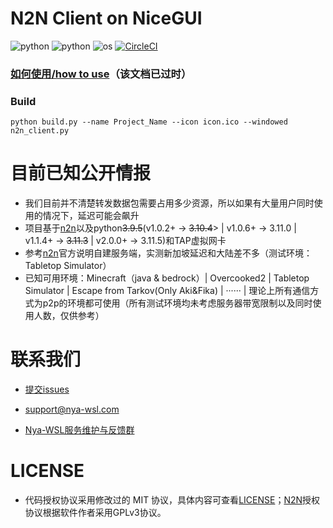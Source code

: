 # N2N Client on NiceGUI

![python](https://img.shields.io/badge/Version-2.0.2-cyan) ![python](https://img.shields.io/badge/Python-3.11.5-blue) ![os](https://img.shields.io/badge/OS-Windows-orange) [![CircleCI](https://dl.circleci.com/status-badge/img/gh/Nya-WSL/N2N-Client-py/tree/main.svg?style=svg)](https://dl.circleci.com/status-badge/redirect/gh/Nya-WSL/N2N-Client-py/tree/main)

### [如何使用/how to use](./How-To-Use.md)（该文档已过时）

### Build

`python build.py --name Project_Name --icon icon.ico --windowed n2n_client.py`

# 目前已知公开情报

* 我们目前并不清楚转发数据包需要占用多少资源，所以如果有大量用户同时使用的情况下，延迟可能会飙升
* 项目基于[n2n](https://github.com/ntop/n2n)以及python<s>3.9.5</s>(v1.0.2+ -> <s>3.10.4</s>> | v1.0.6+ -> 3.11.0 | v1.1.4+ -> <s>3.11.3</s> | v2.0.0+ -> 3.11.5)和TAP虚拟网卡
* 参考[n2n](https://github.com/ntop/n2n)官方说明自建服务端，实测新加坡延迟和大陆差不多（测试环境：Tabletop Simulator）
* 已知可用环境：Minecraft（java & bedrock）| Overcooked2 | Tabletop Simulator | Escape from Tarkov(Only Aki&Fika) | ······ | 理论上所有通信方式为p2p的环境都可使用（所有测试环境均未考虑服务器带宽限制以及同时使用人数，仅供参考）

# 联系我们

- [提交issues](https://github.com/Nya-WSL/issues/issues)

- [support@nya-wsl.com](mailto:support@nya-wsl.com)

- [Nya-WSL服务维护与反馈群](https://jq.qq.com/?_wv=1027&k=tSeB0sdy)

# LICENSE

- 代码授权协议采用修改过的 MIT 协议，具体内容可查看[LICENSE](LICENSE)；[N2N](https://github.com/ntop/n2n)授权协议根据软件作者采用GPLv3协议。
